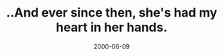 ---
layout: base.njk
title : '..And ever since then, she&#39;s had my heart in her hands.' 
view_title : 'None' 
year : '2000' 
date : '2000-06-09' 
img_file : '/drawing/hearthands.png' 
html_file : 'hearthands' 
next_html : 'fingeronit.html' 
year_order : '390' 
permalink : "title/{{html_file}}.html"
---